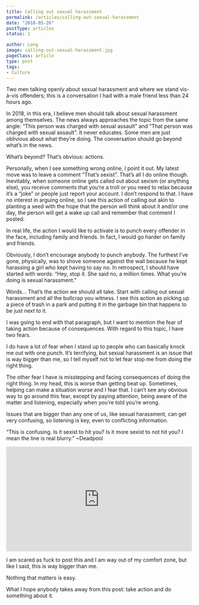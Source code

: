 ```yaml
---
title: Calling out sexual harassment
permalink: /articles/calling-out-sexual-harassment
date: "2018-05-26"
postType: articles
status: 1

author: Long
image: calling-out-sexual-harassment.jpg
pageClass: article
type: post
tags:
- Culture
---
```


Two men talking openly about sexual harassment and where we stand vis-à-vis offenders; this is a conversation I had with a male friend less than 24 hours ago.

In 2018, in this era, I believe men should talk about sexual harassment among themselves. The news always approaches the topic from the same angle: “This person was charged with sexual assault” and “That person was charged with sexual assault”. It never educates. Some men are just oblivious about what they’re doing. The conversation should go beyond what’s in the news.

What’s beyond? That’s obvious: actions.

Personally, when I see something wrong online, I point it out. My latest move was to leave a comment “That’s sexist”. That’s all I do online though. Inevitably, when someone online gets called out about sexism (or anything else), you receive comments that you’re a troll or you need to relax because it’s a “joke” or people just report your account. I don’t respond to that. I have no interest in arguing online, so I see this action of calling out akin to planting a seed with the hope that the person will think about it and/or one day, the person will get a wake up call and remember that comment I posted.

In real life, the action I would like to activate is to punch every offender in the face, including family and friends. In fact, I would go harder on family and friends.

Obviously, I don’t encourage anybody to punch anybody. The furthest I’ve gone, physically, was to shove someone against the wall because he kept harassing a girl who kept having to say no. In retrospect, I should have started with words: “Hey, stop it. She said no, a million times. What you’re doing is sexual harassment.”

Words… That’s the action we should all take. Start with calling out sexual harassment and all the bullcrap you witness. I see this action as picking up a piece of trash in a park and putting it in the garbage bin that happens to be just next to it.

I was going to end with that paragraph, but I want to mention the fear of taking action because of consequences. With regard to this topic, I have two fears.

I do have a lot of fear when I stand up to people who can basically knock me out with one punch. It’s terrifying, but sexual harassment is an issue that is way bigger than me, so I tell myself not to let fear stop me from doing the right thing.

The other fear I have is misstepping and facing consequences of doing the right thing. In my head, this is worse than getting beat up. Sometimes, helping can make a situation worse and I fear that. I can’t see any obvious way to go around this fear, except by paying attention, being aware of the matter and listening, especially when you’re told you’re wrong.

Issues that are bigger than any one of us, like sexual harassment, can get very confusing, so listening is key, even to conflicting information.

“This is confusing. Is it sexist to hit you? Is it more sexist to not hit you? I mean the line is real blurry.” ~Deadpool

<div class="video-wrapper">
  <iframe width="500" height="281" src="https://www.youtube.com/embed/jqtw7WJPrjg?start=17&amp;feature=oembed" frameborder="0" allow="accelerometer; autoplay; encrypted-media; gyroscope; picture-in-picture" allowfullscreen=""></iframe>
</div>

I am scared as fuck to post this and I am way out of my comfort zone, but like I said, this is way bigger than me.

Nothing that matters is easy.

What I hope anybody takes away from this post: take action and do something about it.
